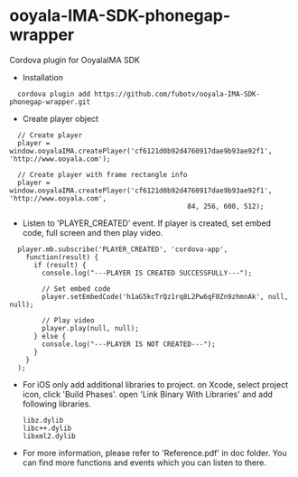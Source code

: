ooyala-IMA-SDK-phonegap-wrapper
===============================
Cordova plugin for OoyalaIMA SDK

- Installation
```
  cordova plugin add https://github.com/fubotv/ooyala-IMA-SDK-phonegap-wrapper.git
```
 
- Create player object
```
  // Create player
  player = window.ooyalaIMA.createPlayer('cf6121d0b92d4760917dae9b93ae92f1', 'http://www.ooyala.com');
  
  // Create player with frame rectangle info
  player = window.ooyalaIMA.createPlayer('cf6121d0b92d4760917dae9b93ae92f1', 'http://www.ooyala.com', 
                                            84, 256, 600, 512);
```
  
- Listen to 'PLAYER_CREATED' event. If player is created, set embed code, full screen and then play video.
```
  player.mb.subscribe('PLAYER_CREATED', 'cordova-app',
    function(result) {
      if (result) {
        console.log("---PLAYER IS CREATED SUCCESSFULLY---");
        
        // Set embed code
        player.setEmbedCode('h1aG5kcTrQz1rq8L2Pw6qF0Zn9zhmnAk', null, null);
        
        // Play video
        player.play(null, null);
      } else {
        console.log("---PLAYER IS NOT CREATED---");
      }
    }
  );
```

- For iOS only
  add additional libraries to project. 
  on Xcode, select project icon, click 'Build Phases'.
  open 'Link Binary With Libraries' and add following libraries.

  ```
  libz.dylib
  libc++.dylib
  libxml2.dylib
  ```

- For more information, please refer to 'Reference.pdf' in doc folder. You can find more functions and events which you can listen to there.
